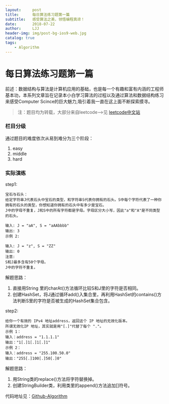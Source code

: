 ```yaml
---
layout:     post
title:      每日算法练习题第一篇
subtitle:   感受算法之美，领悟编程真谛！
date:       2018-07-22
author:     LJJ
header-img: img/post-bg-ios9-web.jpg
catalog: true
tags:
    - Algorithm
---
```


# 每日算法练习题第一篇

前述：数据结构与算法是计算机应用的基础，也是每一个有趣和富有内涵的工程师基本功，本系列文章旨在记录本小白学习算法的过程以及通过算法和数据结构练习来感受Computer Scince的巨大魅力,吸引着我一直在这上面不断探索摸寻。

> 注：题目均为转载，大部分来自leetcode-->见 [leetcode中文站](https://leetcode-cn.com/problemset/algorithms/)

### 栏目分级
通过题目的难度依次从易到难分为三个阶段：
1. easy
2. middle
3. hard

### 实际演练
step1:

    宝石与石头：
    给定字符串J代表石头中宝石的类型，和字符串S代表你拥有的石头。S中每个字符代表了一种你拥有的石头的类型，你想知道你拥有的石头中有多少是宝石。
    J中的字母不重复，J和S中的所有字符都是字母。字母区分大小写，因此"a"和"A"是不同类型的石头。
    
    输入: J = "aA", S = "aAAbbbb"
    输出: 3
    示例 2:
    
    输入: J = "z", S = "ZZ"
    输出: 0
    注意:
    S和J最多含有50个字母。
    J中的字符不重复。

解题思路：
1. 直接用String 里的charAt()方法循环比较S和J里的字符是否相同。  
2. 创建HashSet，将J通过循环add()入集合里，再利用HashSet的contains()方法判断S里的字符是否被生成的HashSet集合包含。

step2:

    给你一个有效的 IPv4 地址address，返回这个 IP 地址的无效化版本。
    所谓无效化IP 地址，其实就是用"[.]"代替了每个 "."。
    示例 1：
    输入：address = "1.1.1.1"
    输出："1[.]1[.]1[.]1"
    示例 2：
    输入：address = "255.100.50.0"
    输出："255[.]100[.]50[.]0"

解题思路：
1. 用String类的replace()方法将字符替换掉。
2. 创建StringBuilder类，利用类里的append()方法追加[]符号。

代码地址见：[Github-Algorithm](https://github.com/knight-peanut/Algorithm-Exercise/tree/master/easy)
